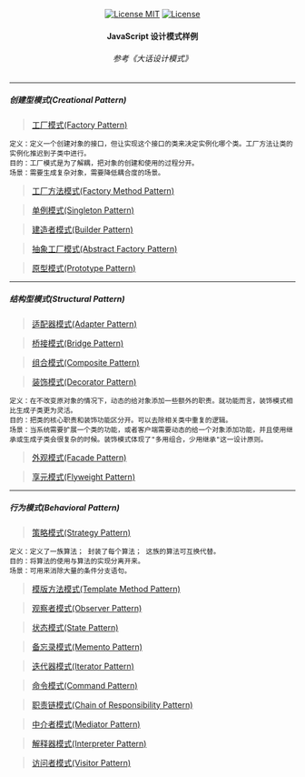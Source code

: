<p align="center">
  <a href="https://www.skillnull.com"><img src="https://skillnull.com/others/images/brand/MIT.svg" alt="License MIT"></a>
   <a href="https://996.icu"><img src="https://img.shields.io/badge/link-996.icu-red.svg" alt="License"></a>
</p>

<h4 align="center"> JavaScript 设计模式样例 </h4>
<h6 align="center"> 参考《大话设计模式》</h6>

***
##### 创建型模式(Creational Pattern)

> [工厂模式(Factory Pattern)](/Example/Factory-Pattern.js)

    定义：定义一个创建对象的接口，但让实现这个接口的类来决定实例化哪个类。工厂方法让类的实例化推迟到子类中进行。  
    目的：工厂模式是为了解耦，把对象的创建和使用的过程分开。
    场景：需要生成复杂对象，需要降低耦合度的场景。

> [工厂方法模式(Factory Method Pattern)](/Example/Factory-Method-Pattern.js)

> [单例模式(Singleton Pattern)](/Example/Singleton-Pattern.js)

> [建造者模式(Builder Pattern)](/Example/Builder-Pattern.js)
   
> [抽象工厂模式(Abstract Factory Pattern)](/Example/Abstract-Factory-Pattern.js)

> [原型模式(Prototype Pattern)](/Example/Prototype-Pattern.js)

***
   
##### 结构型模式(Structural Pattern)

> [适配器模式(Adapter Pattern)](/Example/Adapter-Pattern.js)

> [桥接模式(Bridge Pattern)](/Example/Bridge-Pattern.js)

> [组合模式(Composite Pattern)](/Example/Composite-Pattern.js)

> [装饰模式(Decorator Pattern)](/Example/Decorator-Pattern.js)
    
    定义：在不改变原对象的情况下，动态的给对象添加一些额外的职责。就功能而言，装饰模式相比生成子类更为灵活。
    目的：把类的核心职责和装饰功能区分开。可以去除相关类中重复的逻辑。
    场景：当系统需要扩展一个类的功能，或者客户端需要动态的给一个对象添加功能，并且使用继承或生成子类会很复杂的时候。装饰模式体现了"多用组合，少用继承"这一设计原则。

> [外观模式(Facade Pattern)](/Example/Facade-Pattern.js)

> [享元模式(Flyweight Pattern)](/Example/Flyweight-Pattern.js)

***

##### 行为模式(Behavioral Pattern)
    
> [策略模式(Strategy Pattern)](/Example/Strategy-Pattern.js)

    定义：定义了一族算法； 封装了每个算法； 这族的算法可互换代替。
    目的：将算法的使用与算法的实现分离开来。
    场景：可用来消除大量的条件分支语句。

> [模版方法模式(Template Method Pattern)](/Example/Template-Method-Pattern.js)

> [观察者模式(Observer Pattern)](/Example/Observer-Pattern.js)

> [状态模式(State Pattern)](/Example/State-Pattern.js)

> [备忘录模式(Memento Pattern)](/Example/Memento-Pattern.js)

> [迭代器模式(Iterator Pattern)](/Example/Iterator-Pattern.js)

> [命令模式(Command Pattern)](/Example/Command-Pattern.js)

> [职责链模式(Chain of Responsibility Pattern)](/Example/Chain-Of-Responsibility-Pattern.js)

> [中介者模式(Mediator Pattern)](/Example/Memento-Pattern.js)

> [解释器模式(Interpreter Pattern)](/Example/Iterator-Pattern.js)

> [访问者模式(Visitor Pattern)](/Example/Visitor-Pattern.js)